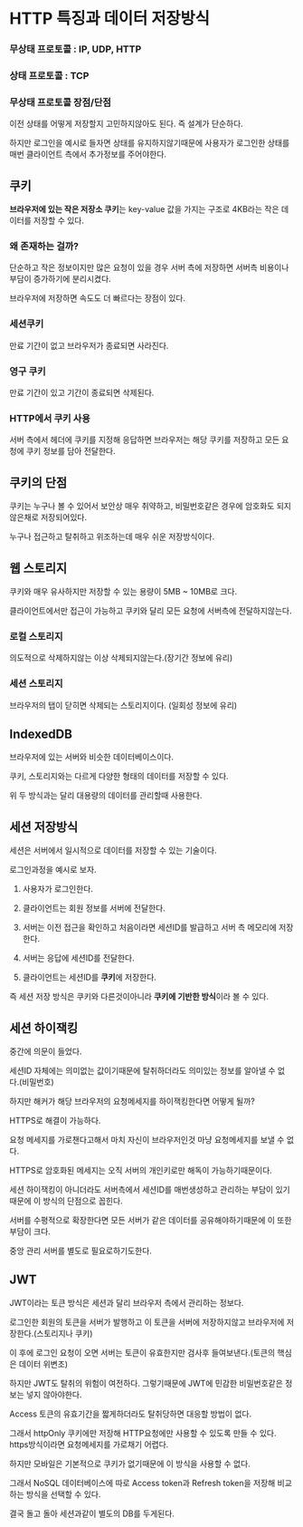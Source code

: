 HTTP 특징과 데이터 저장방식
=

### 무상태 프로토콜 : IP, UDP, HTTP

### 상태 프로토콜 : TCP

### 무상태 프로토콜 장점/단점

이전 상태를 어떻게 저장할지 고민하지않아도 된다. 즉 설계가 단순하다.

하지만 로그인을 예시로 들자면 상태를 유지하지않기때문에 사용자가 로그인한 상태를 매번 클라이언트 측에서 추가정보를 주어야한다.

## 쿠키

**브라우저에 있는 작은 저장소 쿠키**는 key-value 값을 가지는 구조로 4KB라는 작은 데이터를 저장할 수 있다.

### 왜 존재하는 걸까?

단순하고 작은 정보이지만 많은 요청이 있을 경우 서버 측에 저장하면 서버측 비용이나 부담이 증가하기에 분리시켰다.

브라우저에 저장하면 속도도 더 빠르다는 장점이 있다.

### 세션쿠키

만료 기간이 없고 브라우저가 종료되면 사라진다.

### 영구 쿠키

만료 기간이 있고 기간이 종료되면 삭제된다.

### HTTP에서 쿠키 사용

서버 측에서 헤더에 쿠키를 지정해 응답하면 브라우저는 해당 쿠키를 저장하고 모든 요청에 쿠키 정보를 담아 전달한다.

## 쿠키의 단점

쿠키는 누구나 볼 수 있어서 보안상 매우 취약하고, 비밀번호같은 경우에 암호화도 되지않은채로 저장되어있다.

누구나 접근하고 탈취하고 위조하는데 매우 쉬운 저장방식이다.

## 웹 스토리지

쿠키와 매우 유사하지만 저장할 수 있는 용량이 5MB ~ 10MB로 크다.

클라이언트에서만 접근이 가능하고 쿠키와 달리 모든 요청에 서버측에 전달하지않는다.

### 로컬 스토리지

의도적으로 삭제하지않는 이상 삭제되지않는다.(장기간 정보에 유리)

### 세션 스토리지

브라우저의 탭이 닫히면 삭제되는 스토리지이다. (일회성 정보에 유리)

## IndexedDB

브라우저에 있는 서버와 비슷한 데이터베이스이다.

쿠키, 스토리지와는 다르게 다양한 형태의 데이터를 저장할 수 있다.

위 두 방식과는 달리 대용량의 데이터를 관리할때 사용한다.

## 세션 저장방식

세션은 서버에서 일시적으로 데이터를 저장할 수 있는 기술이다.

로그인과정을 예시로 보자.

1. 사용자가 로그인한다.

2. 클라이언트는 회원 정보를 서버에 전달한다.

3. 서버는 이전 접근을 확인하고 처음이라면 세션ID를 발급하고 서버 측 메모리에 저장한다.

4. 서버는 응답에 세션ID를 전달한다.

5. 클라이언트는 세션ID를 **쿠키**에 저장한다.

즉 세션 저장 방식은 쿠키와 다른것이아니라 **쿠키에 기반한 방식**이라 볼 수 있다.

## 세션 하이잭킹

중간에 의문이 들었다.

세션ID 자체에는 의미없는 값이기때문에 탈취하더라도 의미있는 정보를 알아낼 수 없다.(비밀번호)

하지만 해커가 해당 브라우저의 요청메세지를 하이잭킹한다면 어떻게 될까?

HTTPS로 해결이 가능하다.

요청 메세지를 가로챈다고해서 마치 자신이 브라우저인것 마냥 요청메세지를 보낼 수 없다.

HTTPS로 암호화된 메세지는 오직 서버의 개인키로만 해독이 가능하기때문이다.

세션 하이잭킹이 아니더라도 서버측에서 세션ID를 매번생성하고 관리하는 부담이 있기때문에 이 방식의 단점으로 꼽힌다.

서버를 수평적으로 확장한다면 모든 서버가 같은 데이터를 공유해야하기때문에 이 또한 부담이 크다.

중앙 관리 서버를 별도로 필요로하기도한다.

## JWT

JWT이라는 토큰 방식은 세션과 달리 브라우저 측에서 관리하는 정보다.

로그인한 회원의 토큰을 서버가 발행하고 이 토큰을 서버에 저장하지않고 브라우저에 저장한다.(스토리지나 쿠키)

이 후에 로그인 요청이 오면 서버는 토큰이 유효한지만 검사후 들여보낸다.(토큰의 핵심은 데이터 위변조)

하지만 JWT도 탈취의 위험이 여전하다. 그렇기때문에 JWT에 민감한 비밀번호같은 정보는 넣지 않아야한다.

Access 토큰의 유효기간을 짧게하더라도 탈취당하면 대응할 방법이 없다.

그래서 httpOnly 쿠키에만 저장해 HTTP요청에만 사용할 수 있도록 만들 수 있다. https방식이라면 요청메세지를 가로채기 어렵다.

하지만 모바일은 기본적으로 쿠키가 없기때문에 이 방식을 사용할 수 없다.

그래서 NoSQL 데이터베이스에 따로 Access token과 Refresh token을 저장해 비교하는 방식을 선택할 수 있다.

결국 돌고 돌아 세션과같이 별도의 DB를 두게된다.